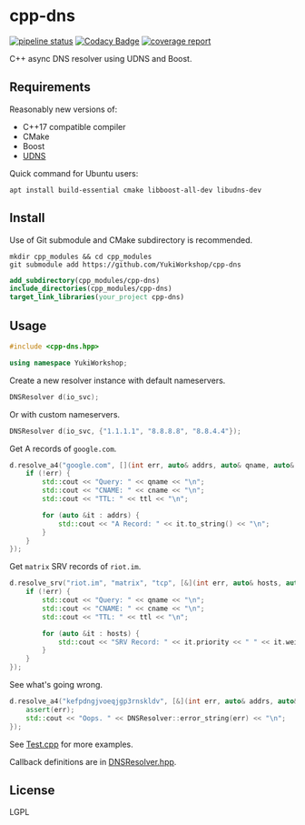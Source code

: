 # cpp-dns
[![pipeline status](https://gitlab.com/ReimuNotMoe/cpp-dns/badges/master/pipeline.svg)](https://gitlab.com/ReimuNotMoe/cpp-dns/commits/master)
[![Codacy Badge](https://api.codacy.com/project/badge/Grade/5ce2d6fb2bce40ea81a96e2554dbb5c8)](https://www.codacy.com/gh/YukiWorkshop/cpp-dns)
[![coverage report](https://gitlab.com/ReimuNotMoe/cpp-dns/badges/master/coverage.svg)](https://gitlab.com/ReimuNotMoe/cpp-dns/commits/master)

C++ async DNS resolver using UDNS and Boost.

## Requirements
Reasonably new versions of:
-  C++17 compatible compiler
-  CMake
-  Boost
-  [UDNS](https://www.corpit.ru/mjt/udns.html)

Quick command for Ubuntu users:
```shell script
apt install build-essential cmake libboost-all-dev libudns-dev
``` 

## Install
Use of Git submodule and CMake subdirectory is recommended.

```shell script
mkdir cpp_modules && cd cpp_modules
git submodule add https://github.com/YukiWorkshop/cpp-dns
```

```cmake
add_subdirectory(cpp_modules/cpp-dns)
include_directories(cpp_modules/cpp-dns)
target_link_libraries(your_project cpp-dns)
```

## Usage
```cpp
#include <cpp-dns.hpp>

using namespace YukiWorkshop;
```

Create a new resolver instance with default nameservers.

```cpp
DNSResolver d(io_svc);
```

Or with custom nameservers.

```cpp
DNSResolver d(io_svc, {"1.1.1.1", "8.8.8.8", "8.8.4.4"});
```

Get A records of `google.com`.

```cpp
d.resolve_a4("google.com", [](int err, auto& addrs, auto& qname, auto& cname, uint ttl){
    if (!err) {
        std::cout << "Query: " << qname << "\n";
        std::cout << "CNAME: " << cname << "\n";
        std::cout << "TTL: " << ttl << "\n";

        for (auto &it : addrs) {
            std::cout << "A Record: " << it.to_string() << "\n";
        }
    }
});
```

Get `matrix` SRV records of `riot.im`.

```cpp
d.resolve_srv("riot.im", "matrix", "tcp", [&](int err, auto& hosts, auto& qname, auto& cname, uint ttl){
    if (!err) {
        std::cout << "Query: " << qname << "\n";
        std::cout << "CNAME: " << cname << "\n";
        std::cout << "TTL: " << ttl << "\n";

        for (auto &it : hosts) {
            std::cout << "SRV Record: " << it.priority << " " << it.weight << " " << it.port << " "  << it.name << "\n";
        }
    }
});
```

See what's going wrong.

```cpp
d.resolve_a4("kefpdngjvoeqjgp3rnskldv", [&](int err, auto& addrs, auto& qname, auto& cname, uint ttl){
    assert(err);
    std::cout << "Oops. " << DNSResolver::error_string(err) << "\n";
});
```

See [Test.cpp](https://github.com/YukiWorkshop/cpp-dns/blob/master/Test.cpp) for more examples.

Callback definitions are in [DNSResolver.hpp](https://github.com/YukiWorkshop/cpp-dns/blob/master/DNSResolver.hpp).

## License
LGPL
